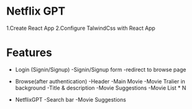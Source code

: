 # Netflix GPT

1.Create React App
2.Configure TalwindCss with React App

# Features

- Login (Signin/Signup)
    -Signin/Signup form
    -redirect to browse page

- Browse(after authentication)
    -Header
    -Main Movie
        -Movie Tralier in background
        -Title & description
        -Movie Suggestions
            -Movie List * N
- NetflixGPT
    -Search bar
    -Movie Suggestions